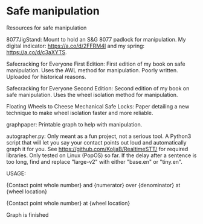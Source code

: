 # Safe manipulation

Resources for safe manipulation


8077JigStand: Mount to hold an S&G 8077 padlock for manipulation. My digital indicator: https://a.co/d/2FFRM4I and my spring: https://a.co/d/c3aXYTS.


Safecracking for Everyone First Edition: First edition of my book on safe manipulation. Uses the AWL method for manipulation. Poorly written. Uploaded for historical reasons. 


Safecracking for Everyone Second Edition: Second edition of my book on safe manipulation. Uses the wheel isolation method for manipulation.


Floating Wheels to Cheese Mechanical Safe Locks: Paper detailing a new technique to make wheel isolation faster and more reliable.


graphpaper: Printable graph to help with manipulation.


autographer.py: Only meant as a fun project, not a serious tool. A Python3 script that will let you say your contact points out loud and automatically graph it for you. See https://github.com/KoljaB/RealtimeSTT/ for required libraries. Only tested on Linux (PopOS) so far. If the delay after a sentence is too long, find and replace "large-v2" with either "base.en" or "tiny.en". 

USAGE:

{Contact point whole number} and {numerator} over {denominator} at {wheel location}

{Contact point whole number} at {wheel location}

Graph is finished
